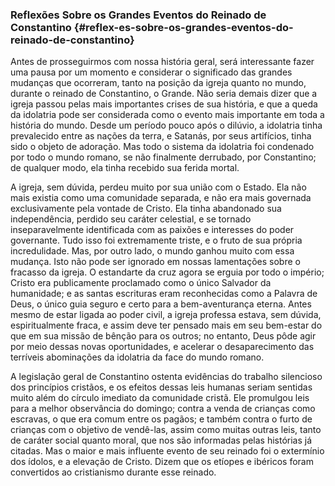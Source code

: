 ### Reflexões Sobre os Grandes Eventos do Reinado de Constantino {#reflex-es-sobre-os-grandes-eventos-do-reinado-de-constantino}

Antes de prosseguirmos com nossa história geral, será interessante fazer uma pausa por um momento e considerar o significado das grandes mudanças que ocorreram, tanto na posição da igreja quanto no mundo, durante o reinado de Constantino, o Grande. Não seria demais dizer que a igreja passou pelas mais importantes crises de sua história, e que a queda da idolatria pode ser considerada como o evento mais importante em toda a história do mundo. Desde um período pouco após o dilúvio, a idolatria tinha prevalecido entre as nações da terra, e Satanás, por seus artifícios, tinha sido o objeto de adoração. Mas todo o sistema da idolatria foi condenado por todo o mundo romano, se não finalmente derrubado, por Constantino; de qualquer modo, ela tinha recebido sua ferida mortal.

A igreja, sem dúvida, perdeu muito por sua união com o Estado. Ela não mais existia como uma comunidade separada, e não era mais governada exclusivamente pela vontade de Cristo. Ela tinha abandonado sua independência, perdido seu caráter celestial, e se tornado inseparavelmente identificada com as paixões e interesses do poder governante. Tudo isso foi extremamente triste, e o fruto de sua própria incredulidade. Mas, por outro lado, o mundo ganhou muito com essa mudança. Isto não pode ser ignorado em nossas lamentações sobre o fracasso da igreja. O estandarte da cruz agora se erguia por todo o império; Cristo era publicamente proclamado como o único Salvador da humanidade; e as santas escrituras eram reconhecidas como a Palavra de Deus, o único guia seguro e certo para a bem-aventurança eterna. Antes mesmo de estar ligada ao poder civil, a igreja professa estava, sem dúvida, espiritualmente fraca, e assim deve ter pensado mais em seu bem-estar do que em sua missão de bênção para os outros; no entanto, Deus pôde agir por meio dessas novas oportunidades, e acelerar o desaparecimento das terríveis abominações da idolatria da face do mundo romano.

A legislação geral de Constantino ostenta evidências do trabalho silencioso dos princípios cristãos, e os efeitos dessas leis humanas seriam sentidas muito além do círculo imediato da comunidade cristã. Ele promulgou leis para a melhor observância do domingo; contra a venda de crianças como escravas, o que era comum entre os pagãos; e também contra o furto de crianças com o objetivo de vendê-las, assim como muitas outras leis, tanto de caráter social quanto moral, que nos são informadas pelas histórias já citadas. Mas o maior e mais influente evento de seu reinado foi o extermínio dos ídolos, e a elevação de Cristo. Dizem que os etíopes e ibéricos foram convertidos ao cristianismo durante esse reinado.